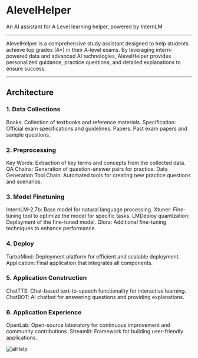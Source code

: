 # AlevelHelper
An AI assistant for A Level learning helper, powered by InternLM

---

AlevelHelper is a comprehensive study assistant designed to help students achieve top grades (A*) in their A-level exams. By leveraging intern-powered data and advanced AI technologies, AlevelHelper provides personalized guidance, practice questions, and detailed explanations to ensure success.

---

## Architecture
### 1. Data Collections

Books: Collection of textbooks and reference materials.
Specification: Official exam specifications and guidelines.
Papers: Past exam papers and sample questions.
### 2. Preprocessing

Key Words: Extraction of key terms and concepts from the collected data.
QA Chains: Generation of question-answer pairs for practice.
Data Generation Tool Chain: Automated tools for creating new practice questions and scenarios.
### 3. Model Finetuning

InternLM-2.7b: Base model for natural language processing.
Xtuner: Fine-tuning tool to optimize the model for specific tasks.
LMDeploy quantization: Deployment of the fine-tuned model.
Qlora: Additional fine-tuning techniques to enhance performance.
### 4. Deploy

TurboMind: Deployment platform for efficient and scalable deployment.
Application: Final application that integrates all components.
### 5. Application Construction

ChatTTS: Chat-based text-to-speech functionality for interactive learning.
ChatBOT: AI chatbot for answering questions and providing explanations.
### 6. Application Experience

OpenLab: Open-source laboratory for continuous improvement and community contributions.
Streamlit: Framework for building user-friendly applications.


![alHelp](https://github.com/user-attachments/assets/a29baf4b-3cb8-4103-a1ec-a0864c3ac6ab)
